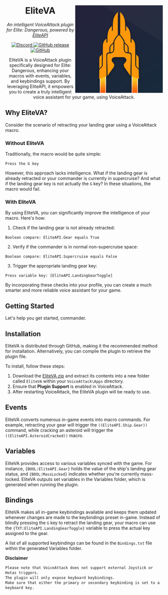 <div style="text-align: center;">
  <img src="https://github.com/EliteAPI/Icons/blob/main/logo_gradient_shine.jpg?raw=true" align="right"
       alt="EliteVA Logo" title="EliteVA by Somfic" width="280" height="280">
  <h1 align="center">EliteVA</h1>

  <p align="center"><i>An intelligent VoiceAttack plugin for Elite: Dangerous, powered by <a href="https://www.github.com/EliteAPI/EliteAPI">EliteAPI</a></i></p>

  <p align="center">
       <a href="https://www.discord.gg/jwpFUPZ">
            <img alt="Discord" src="https://img.shields.io/discord/498422961297031168?color=%23f2a529&label=DISCORD&style=for-the-badge">
       </a>
       <a href="https://github.com/EliteAPI/EliteVA/releases">
          <img alt="GitHub release" src="https://img.shields.io/github/v/release/Somfic/EliteVA?color=%23f2a529&label=VERSION&style=for-the-badge">
       </a>
       <a href="https://github.com/EliteAPI/EliteVA/blob/master/LICENSE">
           <img alt="GitHub" src="https://img.shields.io/github/license/Somfic/EliteVA?color=%23f2a529&label=LICENSE&style=for-the-badge">
       </a>
  </p>
  
  <p>EliteVA is a VoiceAttack plugin specifically designed for Elite: Dangerous, enhancing your macros with events, variables, and keybindings support. By leveraging EliteAPI, it empowers you to create a truly intelligent voice assistant for your game, using VoiceAttack.</p>
</div>

## Why EliteVA?
Consider the scenario of retracting your landing gear using a VoiceAttack macro.

### Without EliteVA
Traditionally, the macro would be quite simple:

```
Press the G key
```

However, this approach lacks intelligence. What if the landing gear is already retracted or your commander is currently in supercruise? And what if the landing gear key is not actually the `G` key? In these situations, the macro would fail. 

### With EliteVA
By using EliteVA, you can significantly improve the intelligence of your macro. Here's how:

1. Check if the landing gear is not already retracted:

```
Boolean compare: EliteAPI.Gear equals True
```

2. Verify if the commander is in normal non-supercruise space:

```
Boolean compare: EliteAPI.Supercruise equals False
```

3. Trigger the appropriate landing gear key:

```
Press variable key: [EliteAPI.LandingGearToggle]
```

By incorporating these checks into your profile, you can create a much smarter and more reliable voice assistant for your game.

## Getting Started
Let's help you get started, commander.

## Installation
EliteVA is distributed through GitHub, making it the recommended method for installation. Alternatively, you can compile the plugin to retrieve the plugin file.

To install, follow these steps:
1. Download the [EliteVA zip](https://github.com/Somfic/EliteVA/releases/latest) and extract its contents into a new folder called `EliteVA` within your `VoiceAttack\Apps` directory.
2. Ensure that **Plugin Support** is enabled in VoiceAttack.
3. After restarting VoiceAttack, the EliteVA plugin will be ready to use.

## Events
EliteVA converts numerous in-game events into macro commands. For example, retracting your gear will trigger the `((EliteAPI.Ship.Gear))` command, while cracking an asteroid will trigger the `((EliteAPI.AsteroidCracked))` macro.

## Variables
EliteVA provides access to various variables synced with the game. For instance, `{BOOL:EliteAPI.Gear}` holds the value of the ship's landing gear status, and `{BOOL:MassLocked}` indicates whether you're currently mass-locked. EliteVA outputs set variables in the Variables folder, which is generated when running the plugin.

## Bindings

EliteVA makes all in-game keybindings available and keeps them updated whenever changes are made to the keybindings preset in-game. Instead of blindly pressing the `G` key to retract the landing gear, your macro can use the `{TXT:EliteAPI.LandingGearToggle}` variable to press the actual key assigned to the gear.

A list of all supported keybindings can be found in the `Bindings.txt` file within the generated Variables folder.

**Disclaimer**
```
Please note that VoiceAttack does not support external Joystick or Hotas triggers.
The plugin will only expose keyboard keybindings.
Make sure that either the primary or secondary keybinding is set to a keyboard key.
```

